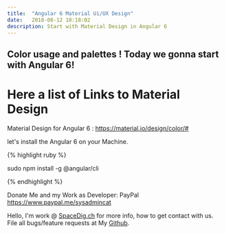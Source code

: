 ```yaml
---
title:  "Angular 6 Material Ui/UX Design"
date:   2018-08-12 10:18:02
description: Start with Material Design in Angular 6 
---
```

<h2 id="this-post-is-the-last-of-a-series-of-posts-in-which-i-write-about-the-observable-type-in-the-first-post-we-went-ahead-writing-an-observable-from-scratch-in-order-to-fully-understand-it-we-then-explored-how-to-create-observables-from-values-arrays-dom-events-and-promises-this-time-well-focus-on-compositions-by-rewriting-some-basic-composition-operators">Color usage and palettes  ! Today we gonna start with Angular 6!</h2>


<h1>Here a list of Links to Material Design </h1>

Material Design for Angular 6 : 
 <a href="https://material.io/design/color/#">https://material.io/design/color/#</a>







let's install the Angular 6 on your Machine. 

{% highlight ruby %}

sudo npm install -g @angular/cli

{% endhighlight %}





Donate Me and my Work as Developer: PayPal <a href="https://www.paypal.me/sysadmincat">https://www.paypal.me/sysadmincat </a>


 Hello, I'm work @ [SpaceDig.ch][spacedig] for more info, how to get contact with us. File all bugs/feature requests at My  [Github][jekyll-gh].

[jekyll-gh]: https://github.com/spaceg
[spacedig]:    http://spacedig.ch
